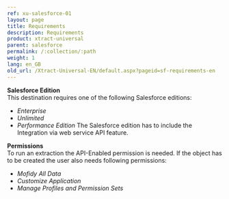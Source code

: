 ```yaml
---
ref: xu-salesforce-01
layout: page
title: Requirements
description: Requirements
product: xtract-universal
parent: salesforce
permalink: /:collection/:path
weight: 1
lang: en_GB
old_url: /Xtract-Universal-EN/default.aspx?pageid=sf-requirements-en
---
```


**Salesforce Edition**<br>
This destination requires one of the following Salesforce editions:
- *Enterprise*
- *Unlimited*
- *Performance Edition*
The Salesforce edition has to include the Integration via web service API feature.

**Permissions**<br>
To run an extraction the API-Enabled permission is needed.
If the object has to be created the user also needs following permissions:
- *Mofidy All Data*
- *Customize Application*
- *Manage Profiles and Permission Sets*